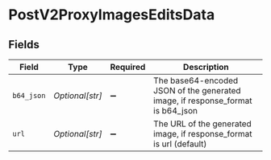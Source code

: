 # PostV2ProxyImagesEditsData


## Fields

| Field                                                                          | Type                                                                           | Required                                                                       | Description                                                                    |
| ------------------------------------------------------------------------------ | ------------------------------------------------------------------------------ | ------------------------------------------------------------------------------ | ------------------------------------------------------------------------------ |
| `b64_json`                                                                     | *Optional[str]*                                                                | :heavy_minus_sign:                                                             | The base64-encoded JSON of the generated image, if response_format is b64_json |
| `url`                                                                          | *Optional[str]*                                                                | :heavy_minus_sign:                                                             | The URL of the generated image, if response_format is url (default)            |